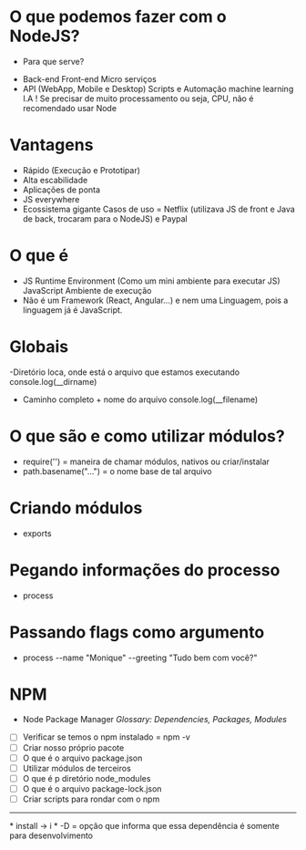 # O que podemos fazer com o NodeJS?
- Para que serve?
* Back-end
    Front-end
    Micro serviços
* API (WebApp, Mobile e Desktop)
    Scripts e Automação
    machine learning
    I.A
! Se precisar de muito processamento ou seja, CPU, não é recomendado usar Node

# Vantagens
- Rápido (Execução e Prototipar)
- Alta escabilidade 
- Aplicações de ponta
- JS everywhere
- Ecossistema gigante
Casos de uso = Netflix (utilizava JS de front e Java de back, trocaram para o NodeJS) e Paypal

# O que é
- JS Runtime Environment (Como um mini ambiente para executar JS)
    JavaScript Ambiente de execução
- Não é um Framework (React, Angular...) e nem uma Linguagem, pois a linguagem já é JavaScript.

# Globais
-Diretório loca, onde está o arquivo que estamos executando
    console.log(__dirname)
- Caminho completo + nome do arquivo
    console.log(__filename)

# O que são e como utilizar módulos?
- require('') = maneira de chamar módulos, nativos ou criar/instalar 
- path.basename("...") = o nome base de tal arquivo

# Criando módulos
- exports 

# Pegando informações do processo
- process

# Passando flags como argumento
* process --name "Monique" --greeting "Tudo bem com você?"

# NPM
* Node Package Manager
_Glossary: Dependencies, Packages, Modules_
- [ ] Verificar se temos o npm instalado = npm -v
- [ ] Criar nosso próprio pacote
- [ ] O que é o arquivo package.json
- [ ] Utilizar módulos de terceiros
- [ ] O que é p diretório node_modules
- [ ] O que é o arquivo package-lock.json
- [ ] Criar scripts para rondar com o npm
<hr>
* install -> i
* -D = opção que informa que essa dependência é somente para desenvolvimento
